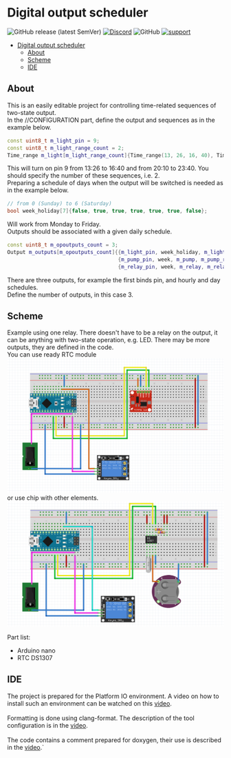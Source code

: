 # Digital output scheduler

![GitHub release (latest SemVer)](https://img.shields.io/github/v/release/InzynierDomu/Digital_output_scheduler?style=flat-square)
<a href="https://discord.gg/KmW6mHdg">![Discord](https://img.shields.io/discord/815929748882587688?logo=discord&logoColor=green&style=flat-square)</a>
![GitHub](https://img.shields.io/github/license/InzynierDomu/Digital_output_scheduler?style=flat-square)
<a href="https://tipo.live/p/inzynierdomu">![support](https://img.shields.io/badge/support-tipo.live-yellow?style=flat-square)</a>

- [Digital output scheduler](#digital-output-scheduler)
  - [About](#about)
  - [Scheme](#scheme)
  - [IDE](#ide)

## About
This is an easily editable project for controlling time-related sequences of two-state output.<br>
In the //CONFIGURATION part, define the output and sequences as in the example below.
```cpp
const uint8_t m_light_pin = 9;
const uint8_t m_light_range_count = 2;
Time_range m_light[m_light_range_count]{Time_range(13, 26, 16, 40), Time_range(20, 10, 23, 40)};
```
This will turn on pin 9 from 13:26 to 16:40 and from 20:10 to 23:40. You should specify the number of these sequences, i.e. 2.<br>
Preparing a schedule of days when the output will be switched is needed as in the example below.
```cpp
// from 0 (Sunday) to 6 (Saturday)
bool week_holiday[7]{false, true, true, true, true, true, false};
```
Will work from Monday to Friday.<br>
Outputs should be associated with a given daily schedule.
```cpp
const uint8_t m_opoutputs_count = 3;
Output m_outputs[m_opoutputs_count]{{m_light_pin, week_holiday, m_light, m_light_range_count},
                                    {m_pump_pin, week, m_pump, m_pump_range_count},
                                    {m_relay_pin, week, m_relay, m_relay_range_count}};
```
There are three outputs, for example the first binds pin, and hourly and day schedules.<br>
Define the number of outputs, in this case 3.

## Scheme
Example using one relay. There doesn't have to be a relay on the output, it can be anything with two-state operation, e.g. LED. There may be more outputs, they are defined in the code.
<br>
You can use ready RTC module
![alt text](https://github.com/InzynierDomu/rtc_relay/blob/main/schem_2.PNG)
<br>
or use chip with other elements.
![alt text](https://github.com/InzynierDomu/rtc_relay/blob/main/schem_1.PNG)

Part list:
- Arduino nano
- RTC DS1307

## IDE

The project is prepared for the Platform IO environment. A video on how to install such an environment can be watched on this [video](https://youtu.be/Em9NuebT2Kc).
<br><br>
Formatting is done using clang-format. The description of the tool configuration is in the [video](https://youtu.be/xxuaOG0WjIE).
<br><br>
The code contains a comment prepared for doxygen, their use is described in the [video](https://youtu.be/1YKJtrCsPD4).`